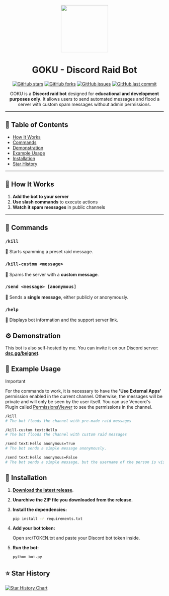 <p align="center">
  <img src="https://cdn.pfps.gg/pfps/5277-goku-ultra-instinct.gif" width="150" height="150">
  <h1 align="center">GOKU - Discord Raid Bot</h1>
</p>

<p align="center">
  <a href="https://github.com/jacklebeignet/goku/stargazers"><img alt="GitHub stars" src="https://img.shields.io/github/stars/jacklebeignet/goku?style=social"></a>
  <a href="https://github.com/jacklebeignet/goku/network"><img alt="GitHub forks" src="https://img.shields.io/github/forks/jacklebeignet/goku?style=social"></a>
  <a href="https://github.com/jacklebeignet/goku/issues"><img alt="GitHub issues" src="https://img.shields.io/github/issues/jacklebeignet/goku"></a>
  <a href="https://github.com/jacklebeignet/goku/commits/main"><img alt="GitHub last commit" src="https://img.shields.io/github/last-commit/jacklebeignet/goku"></a>
</p>

<p align="center">
GOKU is a <b>Discord raid bot</b> designed for <b>educational and development purposes only</b>. It allows users to send automated messages and flood a server with custom spam messages without admin permissions.  
</p>

---

## 📑 Table of Contents
- [How It Works](#-how-it-works)
- [Commands](#-commands)
- [Demonstration](#-demonstration)
- [Example Usage](#-example-usage)
- [Installation](#-installation)
- [Star History](#%EF%B8%8F-star-history)

---

## 📌 How It Works  
1. **Add the bot to your server**  
2. **Use slash commands** to execute actions  
3. **Watch it spam messages** in public channels  

---

## 📜 Commands  

### `/kill`  
🔹 Starts spamming a preset raid message.  

### `/kill-custom <message>`  
🔹 Spams the server with a **custom message**.  

### `/send <message> [anonymous]`  
🔹 Sends a **single message**, either publicly or anonymously.  

### `/help`  
🔹 Displays bot information and the support server link.  

## ⚙ Demonstration  

This bot is also self-hosted by me. You can invite it on our Discord server: **[dsc.gg/beignet](https://discord.gg/sc5tfyEUqD)**.  

## 🚀 Example Usage

> [!IMPORTANT]  
> For the commands to work, it is necessary to have the **'Use External Apps'** permission enabled in the current channel. Otherwise, the messages will be private and will only be seen by the user itself. You can use Vencord's Plugin called [PermissionsViewer](https://vencord.dev/plugins/PermissionsViewer) to see the permissions in the channel.

```sh
/kill
# The bot floods the channel with pre-made raid messages
```

```sh
/kill-custom text:Hello
# The bot floods the channel with custom raid messages
```

```sh
/send text:Hello anonymous=True
# The bot sends a simple message anonymously.

/send text:Hello anonymous=False
# The bot sends a simple message, but the username of the person is visible.
```

## 🔧 Installation  

1. [**Download the latest release**](https://github.com/jacklebeignet/goku/releases/latest).
   
3. **Unarchive the ZIP file you downloaded from the release.**

4. **Install the dependencies:**
   ```sh
   pip install -r requirements.txt
   ```
5. **Add your bot token:**
   
   Open src/TOKEN.txt and paste your Discord bot token inside.

6. **Run the bot:**
   ```sh
   python bot.py
   ```
## ⭐️ Star History

[![Star History Chart](https://api.star-history.com/svg?repos=jacklebeignet/goku&type=Date)](https://www.star-history.com/#jacklebeignet/goku&Date)
